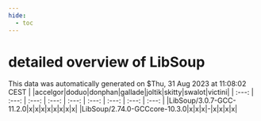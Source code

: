 ```yaml
---
hide:
  - toc
---
```


detailed overview of LibSoup
============================


This data was automatically generated on $Thu, 31 Aug 2023 at 11:08:02 CEST
| |accelgor|doduo|donphan|gallade|joltik|skitty|swalot|victini|
| :---: | :---: | :---: | :---: | :---: | :---: | :---: | :---: | :---: |
|LibSoup/3.0.7-GCC-11.2.0|x|x|x|x|x|x|x|x|
|LibSoup/2.74.0-GCCcore-10.3.0|x|x|x|-|x|x|x|x|
